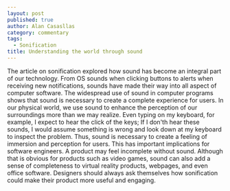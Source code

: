 ```yaml
---
layout: post
published: true
author: Alan Casasllas
category: commentary
tags: 
  - Sonification
title: Understanding the world through sound
---
```

The article on sonification explored how sound has become an integral part of our technology. From OS sounds when clicking buttons to alerts when receiving new notifications, sounds have made their way into all aspect of computer software.
The widespread use of sound in computer programs shows that sound is necessary to create a complete experience for users. In our physical world, we use sound to enhance the perception of our surroundings more than we may realize. Even typing on my keyboard, for example, I expect to hear the click of the keys; If I don'th hear these sounds, I would assume something is wrong and look down at my keyboard to inspect the problem. Thus, sound is necessary to create a feeling of immersion and perception for users.
This has important implications for software engineers. A product may feel incomplete without sound. Although that is obvious for products such as video games, sound can also add a sense of completeness to virtual reality products, webpages, and even office software. Designers should always ask themselves how sonification could make their product more useful and engaging.
